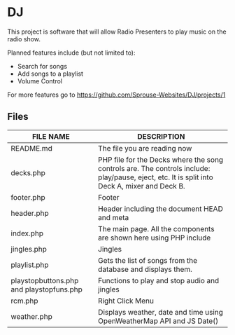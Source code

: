 # DJ

This project is software that will allow Radio Presenters to play music on the radio show.

Planned features include (but not limited to):
* Search for songs
* Add songs to a playlist
* Volume Control

For more features go to https://github.com/Sprouse-Websites/DJ/projects/1

## Files
| FILE NAME                                | DESCRIPTION                                                                                                                                   |
|------------------------------------------|-----------------------------------------------------------------------------------------------------------------------------------------------|
| README.md                                | The file you are reading now                                                                                                                  |
| decks.php                                | PHP file for the Decks where the song controls are. The controls include: play/pause, eject,  etc. It is split into Deck A, mixer and Deck B. |
| footer.php                               | Footer                                                                                                                                        |
| header.php                               | Header including the document HEAD and meta                                                                                                   |
| index.php                                | The main page. All the components are shown here using PHP include                                                                            |
| jingles.php                              | Jingles                                                                                                                                       |
| playlist.php                             | Gets the list of songs from the database and displays them.                                                                                   |
| playstopbuttons.php and playstopfuns.php | Functions to play and stop audio and jingles                                                                                                  |
| rcm.php                                  | Right Click Menu                                                                                                                              |
| weather.php                              | Displays weather, date and time using OpenWeatherMap API and JS Date()                                                                        |
